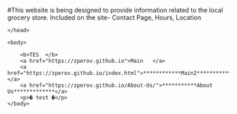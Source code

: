 #This website is being designed to provide information related to the local grocery store. Included on the site- Contact Page, Hours, Location
<!DOCTYPE html>  
<html
	<head>
     
	</head>

	<body>
   
    	<b>TES  </b>
		<a href="https://zperov.github.io">Main   </a>
		<a href="https://zperov.github.io/index.html">************Main2*************</a>
		<a href="https://zperov.github.io/About-Us/">***********About Us*************</a>
		<p>� test �</p>
	</body>
</html>
